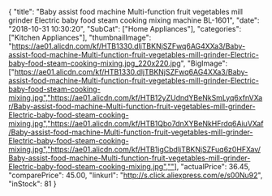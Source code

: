 {
	"title": "Baby assist food machine Multi-function fruit vegetables mill grinder Electric baby food steam cooking mixing machine  BL-1601",
	"date": "2018-10-31 10:30:20",
	"SubCat": ["Home Appliances"],
	"categories": ["Kitchen Appliances"],
	"thumbnailImage": "https://ae01.alicdn.com/kf/HTB1330.dljTBKNjSZFwq6AG4XXa3/Baby-assist-food-machine-Multi-function-fruit-vegetables-mill-grinder-Electric-baby-food-steam-cooking-mixing.jpg_220x220.jpg",
	"BigImage": ["https://ae01.alicdn.com/kf/HTB1330.dljTBKNjSZFwq6AG4XXa3/Baby-assist-food-machine-Multi-function-fruit-vegetables-mill-grinder-Electric-baby-food-steam-cooking-mixing.jpg","https://ae01.alicdn.com/kf/HTB12yZUdndYBeNkSmLyq6xfnVXar/Baby-assist-food-machine-Multi-function-fruit-vegetables-mill-grinder-Electric-baby-food-steam-cooking-mixing.jpg","https://ae01.alicdn.com/kf/HTB1Qbo7dnXYBeNkHFrdq6AiuVXaf/Baby-assist-food-machine-Multi-function-fruit-vegetables-mill-grinder-Electric-baby-food-steam-cooking-mixing.jpg","https://ae01.alicdn.com/kf/HTB1igCbdljTBKNjSZFuq6z0HFXav/Baby-assist-food-machine-Multi-function-fruit-vegetables-mill-grinder-Electric-baby-food-steam-cooking-mixing.jpg",""],
	"actualPrice": 36.45,
	"comparePrice": 45.00,
	"linkurl": "http://s.click.aliexpress.com/e/s00Nu92",
	"inStock": 81
}
